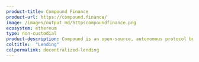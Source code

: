 ```yaml
---
product-title: Compound Finance
product-url: https://compound.finance/
image: /images/output_md/httpscompoundfinance.png
ecosystem: ethereum
type: non-custodial
product-description: Compound is an open-source, autonomous protocol built for developers, enable algorithmic, efficient money markets on the Ethereum.
coltitle:  "Lending"
colpermalink: decentralized-lending
---
```

